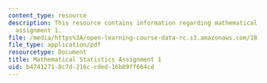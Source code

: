 ```yaml
---
content_type: resource
description: This resource contains information regarding mathematical statistics,
  assignment 1.
file: /media/https%3A/open-learning-course-data-rc.s3.amazonaws.com/18-655-mathematical-statistics-spring-2016/b47412718c7d216ccded16b89ff664cd_MIT18_655S16_ProblemSet_1.pdf
file_type: application/pdf
resourcetype: Document
title: Mathematical Statistics Assignment 1
uid: b4741271-8c7d-216c-cded-16b89ff664cd
---
```

